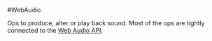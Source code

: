 #WebAudio

Ops to produce, alter or play back sound. Most of the ops are tightly connected to the [Web Audio API](https://developer.mozilla.org/en/docs/Web/API/Web_Audio_API).